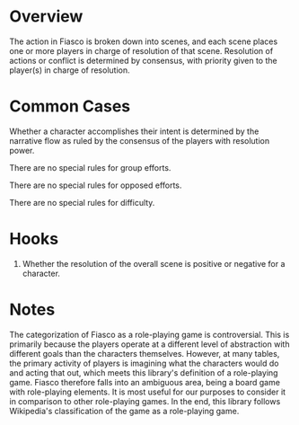 # Overview

The action in Fiasco is broken down into scenes, and each scene places one or more players in charge
of resolution of that scene. Resolution of actions or conflict is determined by consensus, with
priority given to the player(s) in charge of resolution.

# Common Cases
Whether a character accomplishes their intent is determined by the narrative flow as ruled by the
consensus of the players with resolution power.

There are no special rules for group efforts.

There are no special rules for opposed efforts.

There are no special rules for difficulty.

# Hooks
1. Whether the resolution of the overall scene is positive or negative for a character.

# Notes
The categorization of Fiasco as a role-playing game is controversial. This is primarily because the
players operate at a different level of abstraction with different goals than the characters
themselves. However, at many tables, the primary activity of players is imagining what the
characters would do and acting that out, which meets this library's definition of a role-playing
game. Fiasco therefore falls into an ambiguous area, being a board game with role-playing elements.
It is most useful for our purposes to consider it in comparison to other role-playing games. In the
end, this library follows Wikipedia's classification of the game as a role-playing game.
